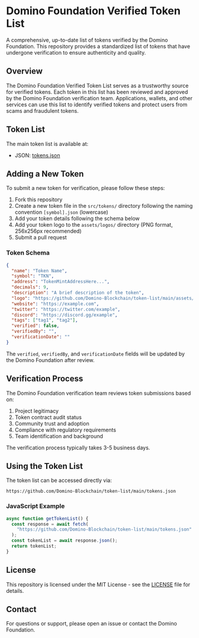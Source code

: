 # Domino Foundation Verified Token List

A comprehensive, up-to-date list of tokens verified by the Domino Foundation. This repository provides a standardized list of tokens that have undergone verification to ensure authenticity and quality.

## Overview

The Domino Foundation Verified Token List serves as a trustworthy source for verified tokens. Each token in this list has been reviewed and approved by the Domino Foundation verification team. Applications, wallets, and other services can use this list to identify verified tokens and protect users from scams and fraudulent tokens.

## Token List

The main token list is available at:

- JSON: [tokens.json](./tokens.json)

## Adding a New Token

To submit a new token for verification, please follow these steps:

1. Fork this repository
2. Create a new token file in the `src/tokens/` directory following the naming convention `[symbol].json` (lowercase)
3. Add your token details following the schema below
4. Add your token logo to the `assets/logos/` directory (PNG format, 256x256px recommended)
5. Submit a pull request

### Token Schema

```json
{
  "name": "Token Name",
  "symbol": "TKN",
  "address": "TokenMintAddressHere...",
  "decimals": 9,
  "description": "A brief description of the token",
  "logo": "https://github.com/Domino-Blockchain/token-list/main/assets/logos/tkn.png",
  "website": "https://example.com",
  "twitter": "https://twitter.com/example",
  "discord": "https://discord.gg/example",
  "tags": ["tag1", "tag2"],
  "verified": false,
  "verifiedBy": "",
  "verificationDate": ""
}
```

The `verified`, `verifiedBy`, and `verificationDate` fields will be updated by the Domino Foundation after review.

## Verification Process

The Domino Foundation verification team reviews token submissions based on:

1. Project legitimacy
2. Token contract audit status
3. Community trust and adoption
4. Compliance with regulatory requirements
5. Team identification and background

The verification process typically takes 3-5 business days.

## Using the Token List

The token list can be accessed directly via:

```
https://github.com/Domino-Blockchain/token-list/main/tokens.json
```

### JavaScript Example

```javascript
async function getTokenList() {
  const response = await fetch(
    "https://github.com/Domino-Blockchain/token-list/main/tokens.json"
  );
  const tokenList = await response.json();
  return tokenList;
}
```

## License

This repository is licensed under the MIT License - see the [LICENSE](./LICENSE) file for details.

## Contact

For questions or support, please open an issue or contact the Domino Foundation.
